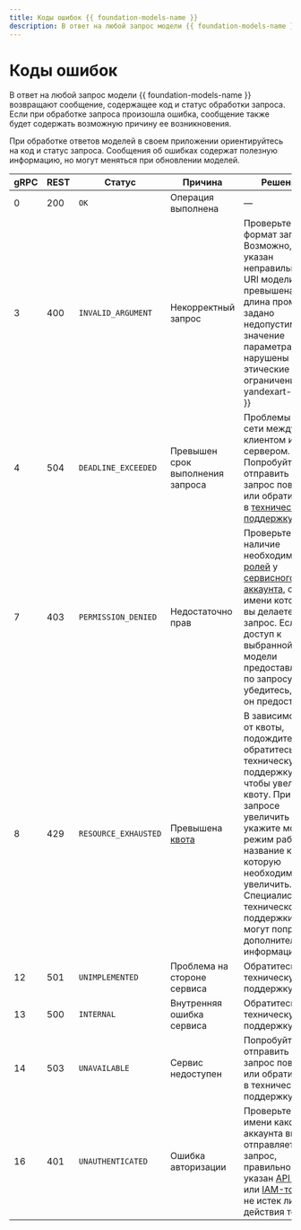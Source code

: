 ```yaml
---
title: Коды ошибок {{ foundation-models-name }}
description: В ответ на любой запрос модели {{ foundation-models-name }} возвращают сообщение, содержащее код и статус обработки запроса. Если при обработке запроса произошла ошибка, сообщение также будет содержать возможную приничу ее возникновения.
---
```


# Коды ошибок

В ответ на любой запрос модели {{ foundation-models-name }} возвращают сообщение, содержащее код и статус обработки запроса. Если при обработке запроса произошла ошибка, сообщение также будет содержать возможную причину ее возникновения.

При обработке ответов моделей в своем приложении ориентируйтесь на код и статус запроса. Сообщения об ошибках содержат полезную информацию, но могут меняться при обновлении моделей.

| gRPC | REST | Статус | Причина | Решение |
|---|---|---|---|---|
| 0 | 200 | `OK` | Операция выполнена | — |
| 3 | 400 | `INVALID_ARGUMENT` | Некорректный запрос | Проверьте формат запроса. Возможно, указан неправильный URI модели, превышена длина промта, задано недопустимое значение параметра или нарушены этические ограничения {{ yandexart-name }} |
| 4 | 504 | `DEADLINE_EXCEEDED` | Превышен срок выполнения запроса | Проблемы в сети между клиентом и сервером. Попробуйте отправить запрос повторно или обратитесь в [техническую поддержку](../../support/overview.md) |
| 7 | 403 | `PERMISSION_DENIED` | Недостаточно прав | Проверьте наличие необходимых [ролей](../security/index.md) у [сервисного аккаунта](../../iam/concepts/users/service-accounts.md), от имени которого вы делаете запрос. Если доступ к выбранной вами модели предоставляется по запросу, убедитесь, что он предоставлен |
| 8 | 429 | `RESOURCE_EXHAUSTED` | Превышена [квота](../concepts/limits.md) | В зависимости от квоты, подождите или обратитесь в техническую поддержку, чтобы увеличить квоту. При запросе увеличить квоту укажите модель, режим работы и название квоты, которую необходимо увеличить. Специалисты технической поддержки могут попросить дополнительную информацию |
| 12 | 501 | `UNIMPLEMENTED` | Проблема на стороне сервиса | Обратитесь в техническую поддержку |
| 13 | 500 | `INTERNAL` | Внутренняя ошибка сервиса | Обратитесь в техническую поддержку |
| 14 | 503 | `UNAVAILABLE` | Сервис недоступен | Попробуйте отправить запрос повторно или обратитесь в техническую поддержку |
| 16 | 401 | `UNAUTHENTICATED` | Ошибка авторизации | Проверьте, от имени какого аккаунта вы отправляете запрос, правильно ли указан [API-ключ](../../iam/concepts/authorization/api-key.md) или [IAM-токен](../../iam/concepts/authorization/iam-token.md), и не истек ли срок действия токена |
